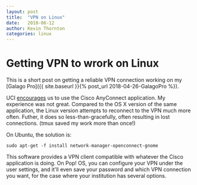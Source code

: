 ```yaml
---
layout: post
title:  "VPN on Linux"
date:   2018-06-12
author: Kevin Thornton
categories: linux
---
```


# Getting VPN to wrork on Linux

This is a short post on getting a reliable VPN connection working on my [Galago Pro]({{ site.baseurl }}{% post_url 2018-04-26-GalagoPro %}).

UCI [encourages](https://uci.service-now.com/kb_view.do?sysparm_article=KB0010201) us to use the Cisco AnyConnect
application.  My experience was not great.  Compared to the OS X version of the same application, the Linux version
attempts to reconnect to the VPN much more often.  Futher, it does so less-than-gracefully, often resulting in lost
connections. (tmux saved my work more than once!)

On Ubuntu, the solution is:

```{sh}
sudo apt-get -f install network-manager-openconnect-gnome
```

This software provides a VPN client compatible with whatever the Cisco application is doing.  On Pop! OS, you can
configure your VPN under the user settings, and it'll even save your password and which VPN connection you want, for the
case where your institution has several options.

